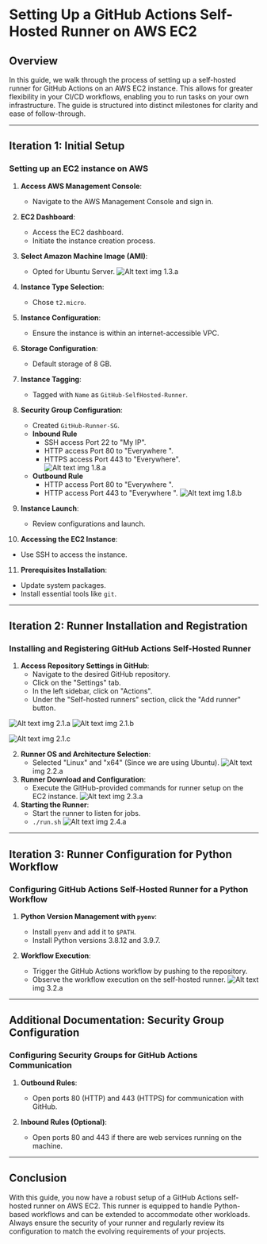 # Setting Up a GitHub Actions Self-Hosted Runner on AWS EC2

## Overview
In this guide, we walk through the process of setting up a self-hosted runner for GitHub Actions on an AWS EC2 instance. This allows for greater flexibility in your CI/CD workflows, enabling you to run tasks on your own infrastructure. The guide is structured into distinct milestones for clarity and ease of follow-through.

---


## Iteration 1: Initial Setup

### Setting up an EC2 instance on AWS

1. **Access AWS Management Console**:
   - Navigate to the AWS Management Console and sign in.

2. **EC2 Dashboard**:
   - Access the EC2 dashboard.
   - Initiate the instance creation process.

3. **Select Amazon Machine Image (AMI)**:
   - Opted for Ubuntu Server.
![Alt text](./images/EC2.png)
img 1.3.a
4. **Instance Type Selection**:
   - Chose `t2.micro`.

5. **Instance Configuration**:
   - Ensure the instance is within an internet-accessible VPC.

6. **Storage Configuration**:
   - Default storage of 8 GB.

7. **Instance Tagging**:
   - Tagged with `Name` as `GitHub-SelfHosted-Runner`.

8. **Security Group Configuration**:
   - Created `GitHub-Runner-SG`.
   - **Inbound Rule**
     - SSH access Port 22 to "My IP".
     - HTTP access Port 80 to "Everywhere ".
     - HTTPS access Port 443 to "Everywhere".  
![Alt text](./images/inbound.png)
img 1.8.a
   - **Outbound Rule**
     - HTTP access Port 80 to "Everywhere ".
     - HTTP access Port 443 to "Everywhere ".
![Alt text](./images/outbound.png)
img 1.8.b
9. **Instance Launch**:
   - Review configurations and launch.

10. **Accessing the EC2 Instance**:
   - Use SSH to access the instance.

11. **Prerequisites Installation**:
   - Update system packages.
   - Install essential tools like `git`.

---

## Iteration 2: Runner Installation and Registration

### Installing and Registering GitHub Actions Self-Hosted Runner

1. **Access Repository Settings in GitHub**:
   - Navigate to the desired GitHub repository.
   - Click on the "Settings" tab.
   - In the left sidebar, click on "Actions".
   - Under the "Self-hosted runners" section, click the "Add runner" button.

![Alt text](./images/settings.png)
img 2.1.a
![Alt text](./images/Actions.png)
img 2.1.b

![Alt text](./images/Add-runner.png)
img 2.1.c


2. **Runner OS and Architecture Selection**:
   - Selected "Linux" and "x64" (Since we are using Ubuntu).
![Alt text](./images/runner-config.png)
img 2.2.a
3. **Runner Download and Configuration**:
   - Execute the GitHub-provided commands for runner setup on the EC2 instance.
![Alt text](./images/selfhosted-runner.png)
img 2.3.a
4. **Starting the Runner**:
   - Start the runner to listen for jobs.
   - `./run.sh`
![Alt text](./images/workflow.png)
img 2.4.a
---

## Iteration 3: Runner Configuration for Python Workflow

### Configuring GitHub Actions Self-Hosted Runner for a Python Workflow

1. **Python Version Management with `pyenv`**:
   - Install `pyenv` and add it to `$PATH`.
   - Install Python versions 3.8.12 and 3.9.7.

2. **Workflow Execution**:
   - Trigger the GitHub Actions workflow by pushing to the repository.
   - Observe the workflow execution on the self-hosted runner.
![Alt text](./images/executed.png)
img 3.2.a
---

## Additional Documentation: Security Group Configuration

### Configuring Security Groups for GitHub Actions Communication

1. **Outbound Rules**:
   - Open ports 80 (HTTP) and 443 (HTTPS) for communication with GitHub.

2. **Inbound Rules (Optional)**:
   - Open ports 80 and 443 if there are web services running on the machine.

---

## Conclusion

With this guide, you now have a robust setup of a GitHub Actions self-hosted runner on AWS EC2. This runner is equipped to handle Python-based workflows and can be extended to accommodate other workloads. Always ensure the security of your runner and regularly review its configuration to match the evolving requirements of your projects.
